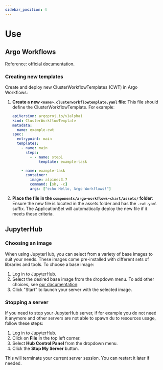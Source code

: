 ```yaml
---
sidebar_position: 4
---
```


# Use

## Argo Workflows

Reference: [official documentation](https://argo-workflows.readthedocs.io/en/latest/workflow-concepts/).

### Creating new templates

Create and deploy new ClusterWorkflowTemplates (CWT) in Argo Workflows:

1. **Create a new `<name>.clusterworkflowtemplate.yaml` file**: This file should define the ClusterWorkflowTemplate. For example:

   ```yaml
   apiVersion: argoproj.io/v1alpha1
   kind: ClusterWorkflowTemplate
   metadata:
     name: example-cwt
   spec:
     entrypoint: main
     templates:
       - name: main
         steps:
           - - name: step1
               template: example-task

       - name: example-task
         container:
           image: alpine:3.7
           command: [sh, -c]
           args: ["echo Hello, Argo Workflows!"]
   ```

2. **Place the file in the `components/argo-workflows-chart/assets/` folder**: Ensure the new file is located in the assets folder and has the `.cwt.yaml` suffix. The ApplicationSet will automatically deploy the new file if it meets these criteria.

## JupyterHub

### Choosing an image

When using JupyterHub, you can select from a variety of base images to suit your needs. These images come pre-installed with different sets of libraries and tools. To choose a base image:

1. Log in to JupyterHub.
2. Select the desired base image from the dropdown menu. To add other choices, see [our documentation](./operate/components#jupyterhub)
3. Click "Start" to launch your server with the selected image.

### Stopping a server

If you need to stop your JupyterHub server, if for example you do not need it anymore and other servers are not able to spawn du to resources usage, follow these steps:

1. Log in to JupyterHub.
2. Click on **File** in the top left corner.
3. Select **Hub Control Panel** from the dropdown menu.
4. Click the **Stop My Server** button.

This will terminate your current server session. You can restart it later if needed.
